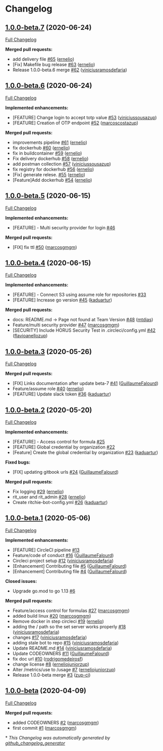 # Changelog

## [1.0.0-beta.7](https://github.com/zupit/ritchie-server/tree/1.0.0-beta.7) (2020-06-24)

[Full Changelog](https://github.com/zupit/ritchie-server/compare/1.0.0-beta.6...1.0.0-beta.7)

**Merged pull requests:**

- add delivery file [\#65](https://github.com/ZupIT/ritchie-server/pull/65) ([ernelio](https://github.com/ernelio))
- \[Fix\] Makefile bug release [\#63](https://github.com/ZupIT/ritchie-server/pull/63) ([ernelio](https://github.com/ernelio))
- Release 1.0.0-beta.6 merge [\#62](https://github.com/ZupIT/ritchie-server/pull/62) ([viniciusramosdefaria](https://github.com/viniciusramosdefaria))

## [1.0.0-beta.6](https://github.com/zupit/ritchie-server/tree/1.0.0-beta.6) (2020-06-24)

[Full Changelog](https://github.com/zupit/ritchie-server/compare/1.0.0-beta.5...1.0.0-beta.6)

**Implemented enhancements:**

- \[FEATURE\] Change login to accept totp value [\#53](https://github.com/ZupIT/ritchie-server/pull/53) ([viniciussousazup](https://github.com/viniciussousazup))
- \[FEATURE\] Creation of OTP endpoint [\#52](https://github.com/ZupIT/ritchie-server/pull/52) ([marcoscostazup](https://github.com/marcoscostazup))

**Merged pull requests:**

- improvements pipeline [\#61](https://github.com/ZupIT/ritchie-server/pull/61) ([ernelio](https://github.com/ernelio))
- fix dockerhub [\#60](https://github.com/ZupIT/ritchie-server/pull/60) ([ernelio](https://github.com/ernelio))
- fix in buildcontainer [\#59](https://github.com/ZupIT/ritchie-server/pull/59) ([ernelio](https://github.com/ernelio))
- Fix delivery dockerhub [\#58](https://github.com/ZupIT/ritchie-server/pull/58) ([ernelio](https://github.com/ernelio))
- add postman collection [\#57](https://github.com/ZupIT/ritchie-server/pull/57) ([viniciussousazup](https://github.com/viniciussousazup))
- fix registry for dockerhub [\#56](https://github.com/ZupIT/ritchie-server/pull/56) ([ernelio](https://github.com/ernelio))
- \[Fix\] generate relese. [\#55](https://github.com/ZupIT/ritchie-server/pull/55) ([ernelio](https://github.com/ernelio))
- \[Feature\]Add dockerhub [\#54](https://github.com/ZupIT/ritchie-server/pull/54) ([ernelio](https://github.com/ernelio))

## [1.0.0-beta.5](https://github.com/zupit/ritchie-server/tree/1.0.0-beta.5) (2020-06-15)

[Full Changelog](https://github.com/zupit/ritchie-server/compare/1.0.0-beta.4...1.0.0-beta.5)

**Implemented enhancements:**

- \[FEATURE\] - Multi security provider for login [\#46](https://github.com/ZupIT/ritchie-server/issues/46)

**Merged pull requests:**

- \[FIX\] fix ttl [\#50](https://github.com/ZupIT/ritchie-server/pull/50) ([marcosgmgm](https://github.com/marcosgmgm))

## [1.0.0-beta.4](https://github.com/zupit/ritchie-server/tree/1.0.0-beta.4) (2020-06-15)

[Full Changelog](https://github.com/zupit/ritchie-server/compare/1.0.0-beta.3...1.0.0-beta.4)

**Implemented enhancements:**

- \[FEATURE\] - Connect S3 using assume role for repositories [\#33](https://github.com/ZupIT/ritchie-server/issues/33)
- \[FEATURE\] Increase go version [\#45](https://github.com/ZupIT/ritchie-server/pull/45) ([kaduartur](https://github.com/kaduartur))

**Merged pull requests:**

- docs: README.md -\> Page not found at Team Version [\#48](https://github.com/ZupIT/ritchie-server/pull/48) ([mtdias](https://github.com/mtdias))
- Feature/multi security provider [\#47](https://github.com/ZupIT/ritchie-server/pull/47) ([marcosgmgm](https://github.com/marcosgmgm))
- \[SECURITY\] Include HORUS Security Test in .circleci/config.yml [\#42](https://github.com/ZupIT/ritchie-server/pull/42) ([flavioanellozup](https://github.com/flavioanellozup))

## [1.0.0-beta.3](https://github.com/zupit/ritchie-server/tree/1.0.0-beta.3) (2020-05-26)

[Full Changelog](https://github.com/zupit/ritchie-server/compare/1.0.0-beta.2...1.0.0-beta.3)

**Merged pull requests:**

- \[FIX\] Links documentation after update beta-7 [\#41](https://github.com/ZupIT/ritchie-server/pull/41) ([GuillaumeFalourd](https://github.com/GuillaumeFalourd))
- Feature/assume role [\#40](https://github.com/ZupIT/ritchie-server/pull/40) ([ernelio](https://github.com/ernelio))
- \[FEATURE\] Update slack token [\#36](https://github.com/ZupIT/ritchie-server/pull/36) ([kaduartur](https://github.com/kaduartur))

## [1.0.0-beta.2](https://github.com/zupit/ritchie-server/tree/1.0.0-beta.2) (2020-05-20)

[Full Changelog](https://github.com/zupit/ritchie-server/compare/1.0.0-beta.1...1.0.0-beta.2)

**Implemented enhancements:**

- \[FEATURE\] - Access control for formula [\#25](https://github.com/ZupIT/ritchie-server/issues/25)
- \[FEATURE\] Global credential by organization [\#22](https://github.com/ZupIT/ritchie-server/issues/22)
- \[Feature\] Create the global credential by organization [\#23](https://github.com/ZupIT/ritchie-server/pull/23) ([kaduartur](https://github.com/kaduartur))

**Fixed bugs:**

- \[FIX\] updating gitbook urls [\#24](https://github.com/ZupIT/ritchie-server/pull/24) ([GuillaumeFalourd](https://github.com/GuillaumeFalourd))

**Merged pull requests:**

- Fix logging [\#29](https://github.com/ZupIT/ritchie-server/pull/29) ([ernelio](https://github.com/ernelio))
- rit\_user and rit\_admin [\#28](https://github.com/ZupIT/ritchie-server/pull/28) ([ernelio](https://github.com/ernelio))
- Create ritchie-bot-config.yml [\#26](https://github.com/ZupIT/ritchie-server/pull/26) ([kaduartur](https://github.com/kaduartur))

## [1.0.0-beta.1](https://github.com/zupit/ritchie-server/tree/1.0.0-beta.1) (2020-05-06)

[Full Changelog](https://github.com/zupit/ritchie-server/compare/1.0.0-beta...1.0.0-beta.1)

**Implemented enhancements:**

- \[FEATURE\] CircleCI pipeline [\#13](https://github.com/ZupIT/ritchie-server/issues/13)
- Feature/code of conduct [\#16](https://github.com/ZupIT/ritchie-server/pull/16) ([GuillaumeFalourd](https://github.com/GuillaumeFalourd))
- Circleci project setup [\#12](https://github.com/ZupIT/ritchie-server/pull/12) ([viniciusramosdefaria](https://github.com/viniciusramosdefaria))
- \[Enhancement\] Contributing file [\#5](https://github.com/ZupIT/ritchie-server/pull/5) ([GuillaumeFalourd](https://github.com/GuillaumeFalourd))
- \[Enhancement\] Contributing file [\#4](https://github.com/ZupIT/ritchie-server/pull/4) ([GuillaumeFalourd](https://github.com/GuillaumeFalourd))

**Closed issues:**

- Upgrade go.mod to go 1.13 [\#6](https://github.com/ZupIT/ritchie-server/issues/6)

**Merged pull requests:**

- Feature/access control for formulas [\#27](https://github.com/ZupIT/ritchie-server/pull/27) ([marcosgmgm](https://github.com/marcosgmgm))
- added build linux [\#20](https://github.com/ZupIT/ritchie-server/pull/20) ([marcosgmgm](https://github.com/marcosgmgm))
- Remove docker in step circleci [\#19](https://github.com/ZupIT/ritchie-server/pull/19) ([ernelio](https://github.com/ernelio))
- adding the / path so the set server works properly [\#18](https://github.com/ZupIT/ritchie-server/pull/18) ([viniciusramosdefaria](https://github.com/viniciusramosdefaria))
- changes [\#17](https://github.com/ZupIT/ritchie-server/pull/17) ([viniciusramosdefaria](https://github.com/viniciusramosdefaria))
- adding stale bot to repo [\#15](https://github.com/ZupIT/ritchie-server/pull/15) ([viniciusramosdefaria](https://github.com/viniciusramosdefaria))
- Update README.md [\#14](https://github.com/ZupIT/ritchie-server/pull/14) ([viniciusramosdefaria](https://github.com/viniciusramosdefaria))
- Update CODEOWNERS [\#11](https://github.com/ZupIT/ritchie-server/pull/11) ([GuillaumeFalourd](https://github.com/GuillaumeFalourd))
- fix doc url [\#10](https://github.com/ZupIT/ritchie-server/pull/10) ([rodrigomedeirosf](https://github.com/rodrigomedeirosf))
- change license [\#8](https://github.com/ZupIT/ritchie-server/pull/8) ([erneliojuniorzup](https://github.com/erneliojuniorzup))
- Alter /metrics/use to /usage [\#7](https://github.com/ZupIT/ritchie-server/pull/7) ([erneliojuniorzup](https://github.com/erneliojuniorzup))
- Release 1.0.0-beta merge [\#3](https://github.com/ZupIT/ritchie-server/pull/3) ([zup-ci](https://github.com/zup-ci))

## [1.0.0-beta](https://github.com/zupit/ritchie-server/tree/1.0.0-beta) (2020-04-09)

[Full Changelog](https://github.com/zupit/ritchie-server/compare/790170d26f171090e12d3d53e395254104d22d47...1.0.0-beta)

**Merged pull requests:**

- added CODEOWNERS [\#2](https://github.com/ZupIT/ritchie-server/pull/2) ([marcosgmgm](https://github.com/marcosgmgm))
- first commit [\#1](https://github.com/ZupIT/ritchie-server/pull/1) ([marcosgmgm](https://github.com/marcosgmgm))



\* *This Changelog was automatically generated by [github_changelog_generator](https://github.com/github-changelog-generator/github-changelog-generator)*
